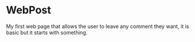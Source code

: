 # WebPost
My first web page that allows the user to leave any comment they want, it is basic but it starts with something.
